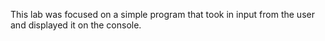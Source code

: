 This lab was focused on a simple program that took in input from the user and displayed it on the console.
